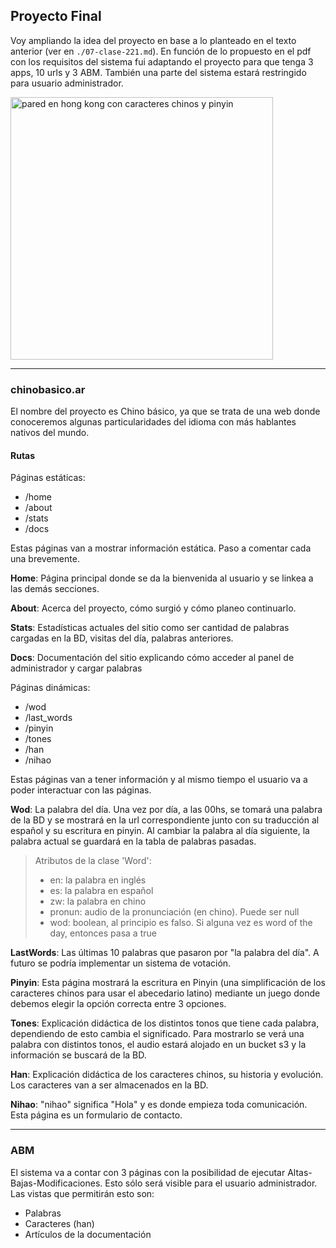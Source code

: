 ## Proyecto Final

Voy ampliando la idea del proyecto en base a lo planteado en el texto anterior (ver en `./07-clase-221.md`).
En función de lo propuesto en el pdf con los requisitos del sistema fui adaptando el proyecto para que tenga 3 apps, 10 urls y 3 ABM. También una parte del sistema estará restringido para usuario administrador.

<img src="https://upload.wikimedia.org/wikipedia/commons/6/61/Dajia-shuo-Putonghua-2817.jpg" alt="pared en hong kong con caracteres chinos y pinyin" width="420"/>

---

### chinobasico.ar 

El nombre del proyecto es Chino básico, ya que se trata de una web donde conoceremos algunas particularidades del idioma con más hablantes nativos del mundo.

 #### Rutas
 
 Páginas estáticas:
 
 - /home
 - /about
 - /stats
 - /docs

Estas páginas van a mostrar información estática. Paso a comentar cada una brevemente.

**Home**: Página principal donde se da la bienvenida al usuario y se linkea a las demás secciones.

**About**: Acerca del proyecto, cómo surgió y cómo planeo continuarlo.

**Stats**: Estadísticas actuales del sitio como ser cantidad de palabras cargadas en la BD, visitas del día, palabras anteriores.

**Docs**: Documentación del sitio explicando cómo acceder al panel de administrador y cargar palabras

Páginas dinámicas:

- /wod
- /last_words
- /pinyin
- /tones
- /han
- /nihao

Estas páginas van a tener información y al mismo tiempo el usuario va a poder interactuar con las páginas.

**Wod**: La palabra del día. Una vez por día, a las 00hs, se tomará una palabra de la BD y se mostrará en la url correspondiente junto con su traducción al español y su escritura en pinyin. Al cambiar la palabra al día siguiente, la palabra actual se guardará en la tabla de palabras pasadas.

> Atributos de la clase 'Word':
> 
> - en: la palabra en inglés
> - es: la palabra en español
> - zw: la palabra en chino
> - pronun: audio de la pronunciación (en chino). Puede ser null
> - wod: boolean, al principio es falso. Si alguna vez es word of the day, entonces pasa a true

**LastWords**: Las últimas 10 palabras que pasaron por "la palabra del día". A futuro se podría implementar un sistema de votación.

**Pinyin**: Esta página mostrará la escritura en Pinyin (una simplificación de los caracteres chinos para usar el abecedario latino) mediante un juego donde debemos elegir la opción correcta entre 3 opciones.

**Tones**: Explicación didáctica de los distintos tonos que tiene cada palabra, dependiendo de esto cambia el significado. Para mostrarlo se verá una palabra con distintos tonos, el audio estará alojado en un bucket s3 y la información se buscará de la BD.

**Han**: Explicación didáctica de los caracteres chinos, su historia y evolución. Los caracteres van a ser almacenados en la BD.

**Nihao**: "nihao" significa "Hola" y es donde empieza toda comunicación. Esta página es un formulario de contacto.

---

### ABM

El sistema va a contar con 3 páginas con la posibilidad de ejecutar Altas-Bajas-Modificaciones. Esto sólo será visible para el usuario administrador. Las vistas que permitirán esto son:

- Palabras
- Caracteres (han)
- Artículos de la documentación